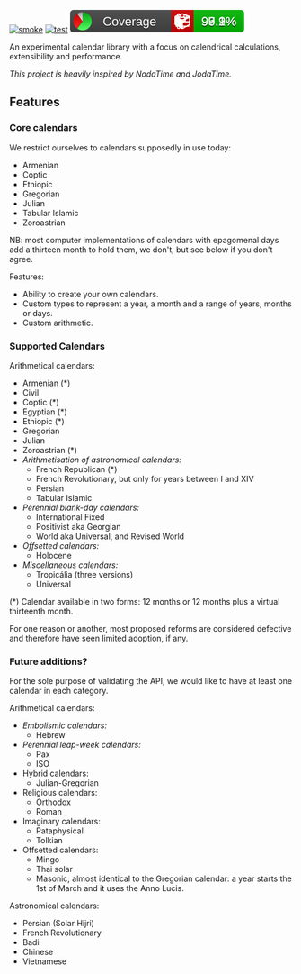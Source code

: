 ﻿
[![smoke](https://github.com/chtoucas/Zorglub.Time/workflows/smoke/badge.svg)](https://github.com/chtoucas/Zorglub.Time/actions?query=workflow%3Asmoke)
[![test](https://github.com/chtoucas/Zorglub.Time/workflows/test/badge.svg)](https://github.com/chtoucas/Zorglub.Time/actions?query=workflow%3Atest)
[![Coverlet](./test/coverage.svg)](./test/coverage.md)

An experimental calendar library with a focus on calendrical calculations,
extensibility and performance.

_This project is heavily inspired by NodaTime and JodaTime._

Features
--------

### Core calendars

We restrict ourselves to calendars supposedly in use today:
- Armenian
- Coptic
- Ethiopic
- Gregorian
- Julian
- Tabular Islamic
- Zoroastrian

NB: most computer implementations of calendars with epagomenal days add a
thirteen month to hold them, we don't, but see below if you don't agree.

Features:
- Ability to create your own calendars.
- Custom types to represent a year, a month and a range of years, months or days.
- Custom arithmetic.

### Supported Calendars

Arithmetical calendars:
- Armenian (*)
- Civil
- Coptic (*)
- Egyptian (*)
- Ethiopic (*)
- Gregorian
- Julian
- Zoroastrian (*)
- _Arithmetisation of astronomical calendars:_
  - French Republican (*)
  - French Revolutionary, but only for years between I and XIV
  - Persian
  - Tabular Islamic
- _Perennial blank-day calendars:_
  - International Fixed
  - Positivist aka Georgian
  - World aka Universal, and Revised World
- _Offsetted calendars:_
  - Holocene
- _Miscellaneous calendars:_
  - Tropicália (three versions)
  - Universal

(*) Calendar available in two forms: 12 months or 12 months plus a virtual
thirteenth month.

For one reason or another, most proposed reforms are considered defective and
therefore have seen limited adoption, if any.

### Future additions?

For the sole purpose of validating the API, we would like to have at least one
calendar in each category.

Arithmetical calendars:
- _Embolismic calendars:_
  - Hebrew
- _Perennial leap-week calendars:_
  - Pax
  - ISO
- Hybrid calendars:
  - Julian-Gregorian
- Religious calendars:
  - Orthodox
  - Roman
- Imaginary calendars:
  - Pataphysical
  - Tolkian
- Offsetted calendars:
  - Mingo
  - Thai solar
  - Masonic, almost identical to the Gregorian calendar: a year starts the 1st
    of March and it uses the Anno Lucis.

Astronomical calendars:
- Persian (Solar Hijri)
- French Revolutionary
- Badi
- Chinese
- Vietnamese
